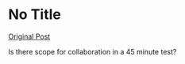 # No Title

[Original Post](https://discourse.onlinedegree.iitm.ac.in/t/168142/7)

<p>Is there scope for collaboration in a 45 minute test?</p>
